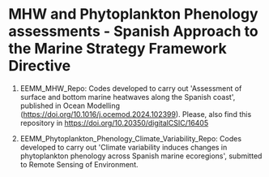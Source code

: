# MHW and Phytoplankton Phenology assessments - Spanish Approach to the Marine Strategy Framework Directive
1. EEMM_MHW_Repo: Codes developed to carry out 'Assessment of surface and bottom marine heatwaves along the Spanish coast', published in Ocean Modelling (https://doi.org/10.1016/j.ocemod.2024.102399). 
Please, also find this repository in 	https://doi.org/10.20350/digitalCSIC/16405

2. EEMM_Phytoplankton_Phenology_Climate_Variability_Repo: Codes developed to carry out 'Climate variability induces changes in phytoplankton phenology across Spanish marine ecoregions', submitted to Remote Sensing of Environment.
